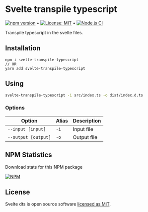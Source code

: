 # Svelte transpile typescript

[![npm version](https://badge.fury.io/js/svelte-transpile-typescript.svg)](https://www.npmjs.com/package/svelte-transpile-typescript) &bull; [![License: MIT](https://img.shields.io/badge/License-MIT-yellow.svg)](https://github.com/andrelmlins/svelte-transpile-typescript/blob/master/LICENSE) &bull; [![Node.js CI](https://github.com/andrelmlins/svelte-transpile-typescript/workflows/Node.js%20CI/badge.svg)](https://github.com/andrelmlins/svelte-transpile-typescript/actions?query=workflow%3A%22Node.js+CI%22)

Transpile typescript in the svelte files.

## Installation

```
npm i svelte-transpile-typescript
// OR
yarn add svelte-transpile-typescript
```

## Using

```sh
svelte-transpile-typescript -i src/index.ts -o dist/index.d.ts
```

### Options

| Option                         | Alias           | Description |
| ------------------------------ | --------------- | ----------- |
| <code>--input [input]</code>   | <code>-i</code> | Input file  |
| <code>--output [output]</code> | <code>-o</code> | Output file |

## NPM Statistics

Download stats for this NPM package

[![NPM](https://nodei.co/npm/svelte-transpile-typescript.png)](https://nodei.co/npm/svelte-dts/)

## License

Svelte dts is open source software [licensed as MIT](https://github.com/andrelmlins/svelte-transpile-typescript/blob/master/LICENSE).

